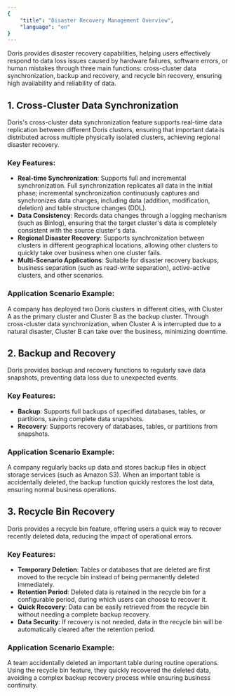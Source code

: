 ```yaml
---
{
    "title": "Disaster Recovery Management Overview",
    "language": "en"
}
---
```


Doris provides disaster recovery capabilities, helping users effectively respond to data loss issues caused by hardware failures, software errors, or human mistakes through three main functions: cross-cluster data synchronization, backup and recovery, and recycle bin recovery, ensuring high availability and reliability of data.

## 1. Cross-Cluster Data Synchronization

Doris's cross-cluster data synchronization feature supports real-time data replication between different Doris clusters, ensuring that important data is distributed across multiple physically isolated clusters, achieving regional disaster recovery.

### Key Features:

- **Real-time Synchronization**: Supports full and incremental synchronization. Full synchronization replicates all data in the initial phase; incremental synchronization continuously captures and synchronizes data changes, including data (addition, modification, deletion) and table structure changes (DDL).
- **Data Consistency**: Records data changes through a logging mechanism (such as Binlog), ensuring that the target cluster's data is completely consistent with the source cluster's data.
- **Regional Disaster Recovery**: Supports synchronization between clusters in different geographical locations, allowing other clusters to quickly take over business when one cluster fails.
- **Multi-Scenario Applications**: Suitable for disaster recovery backups, business separation (such as read-write separation), active-active clusters, and other scenarios.

### Application Scenario Example:
A company has deployed two Doris clusters in different cities, with Cluster A as the primary cluster and Cluster B as the backup cluster. Through cross-cluster data synchronization, when Cluster A is interrupted due to a natural disaster, Cluster B can take over the business, minimizing downtime.

## 2. Backup and Recovery

Doris provides backup and recovery functions to regularly save data snapshots, preventing data loss due to unexpected events.

### Key Features:

- **Backup**: Supports full backups of specified databases, tables, or partitions, saving complete data snapshots.
- **Recovery**: Supports recovery of databases, tables, or partitions from snapshots.

### Application Scenario Example:
A company regularly backs up data and stores backup files in object storage services (such as Amazon S3). When an important table is accidentally deleted, the backup function quickly restores the lost data, ensuring normal business operations.

## 3. Recycle Bin Recovery

Doris provides a recycle bin feature, offering users a quick way to recover recently deleted data, reducing the impact of operational errors.

### Key Features:

- **Temporary Deletion**: Tables or databases that are deleted are first moved to the recycle bin instead of being permanently deleted immediately.
- **Retention Period**: Deleted data is retained in the recycle bin for a configurable period, during which users can choose to recover it.
- **Quick Recovery**: Data can be easily retrieved from the recycle bin without needing a complete backup recovery.
- **Data Security**: If recovery is not needed, data in the recycle bin will be automatically cleared after the retention period.

### Application Scenario Example:
A team accidentally deleted an important table during routine operations. Using the recycle bin feature, they quickly recovered the deleted data, avoiding a complex backup recovery process while ensuring business continuity.

